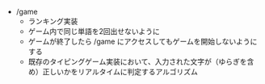 - /game
  - ランキング実装
  - ゲーム内で同じ単語を2回出せないように
  - ゲームが終了したら /game にアクセスしてもゲームを開始しないようにする
  - 既存のタイピングゲーム実装において、入力された文字が（ゆらぎを含め）正しいかをリアルタイムに判定するアルゴリズム